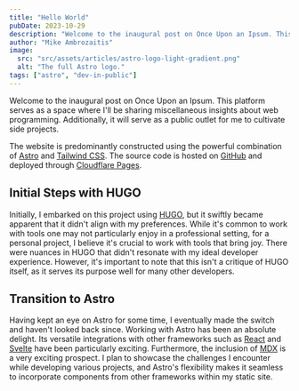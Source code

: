 ```yaml
---
title: "Hello World"
pubDate: 2023-10-29
description: "Welcome to the inaugural post on Once Upon an Ipsum. This is a a space where I'll be sharing miscellaneous insights about web programming and as a public outlet where I can cultivate side projects."
author: "Mike Ambrozaitis"
image:
  src: "src/assets/articles/astro-logo-light-gradient.png"
  alt: "The full Astro logo."
tags: ["astro", "dev-in-public"]
---
```


Welcome to the inaugural post on Once Upon an Ipsum. This platform serves as a space where I'll be sharing miscellaneous insights about web programming. Additionally, it will serve as a public outlet for me to cultivate side projects.

The website is predominantly constructed using the powerful combination of [Astro](https://astro.build) and [Tailwind CSS](https://tailwindcss.com). The source code is hosted on [GitHub](https://github.com/mambroz27/onceuponanipsum) and deployed through [Cloudflare Pages](https://pages.cloudflare.com).

## Initial Steps with HUGO

Initially, I embarked on this project using [HUGO](https://gohugo.io), but it swiftly became apparent that it didn't align with my preferences. While it's common to work with tools one may not particularly enjoy in a professional setting, for a personal project, I believe it's crucial to work with tools that bring joy. There were nuances in HUGO that didn't resonate with my ideal developer experience. However, it's important to note that this isn't a critique of HUGO itself, as it serves its purpose well for many other developers.

## Transition to Astro

Having kept an eye on Astro for some time, I eventually made the switch and haven't looked back since. Working with Astro has been an absolute delight. Its versatile integrations with other frameworks such as [React](https://reactjs.org) and [Svelte](https://svelte.dev) have been particularly exciting. Furthermore, the inclusion of [MDX](https://mdxjs.com) is a very exciting prospect. I plan to showcase the challenges I encounter while developing various projects, and Astro's flexibility makes it seamless to incorporate components from other frameworks within my static site.
